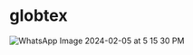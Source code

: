 # globtex
 
![WhatsApp Image 2024-02-05 at 5 15 30 PM](https://github.com/Himelsu007/globtex/assets/107801315/3b985390-9e75-49b3-a606-da653f6aaf58)
